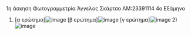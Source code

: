 1η άσκηση Φωτογραμμετρία
Άγγελος Σκάρτσο
ΑΜ:23391114
4ο Εξάμηνο
1) [α ερώτημα]![image](https://github.com/user-attachments/assets/40ca0a17-a184-4192-bcf1-51aace665f9d)
   [β ερώτημα]![image](https://github.com/user-attachments/assets/961ec97e-9656-4645-8c96-1f70385c875b)
   [γ ερώτημα]![image](https://github.com/user-attachments/assets/f1b4c521-acd3-4403-809f-490a683a114c)
2)![image](https://github.com/user-attachments/assets/af21db18-1baf-480f-ac1c-9fbc9dbd0d7d)

